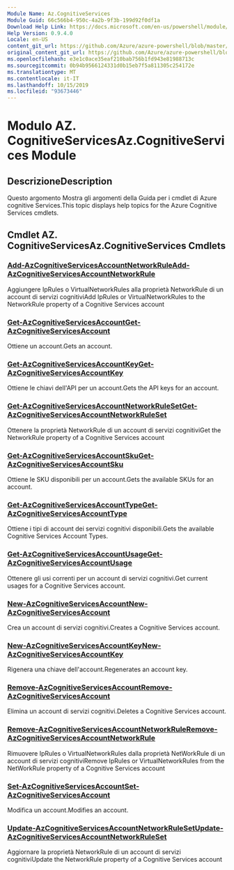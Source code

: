 ```yaml
---
Module Name: Az.CognitiveServices
Module Guid: 66c566b4-950c-4a2b-9f3b-199d92f0df1a
Download Help Link: https://docs.microsoft.com/en-us/powershell/module/az.cognitiveservices
Help Version: 0.9.4.0
Locale: en-US
content_git_url: https://github.com/Azure/azure-powershell/blob/master/src/CognitiveServices/CognitiveServices/help/Az.CognitiveServices.md
original_content_git_url: https://github.com/Azure/azure-powershell/blob/master/src/CognitiveServices/CognitiveServices/help/Az.CognitiveServices.md
ms.openlocfilehash: e3e1c0ace35eaf210bab756b1fd943e81988713c
ms.sourcegitcommit: 0b94b9566124331d0b15eb7f5a811305c254172e
ms.translationtype: MT
ms.contentlocale: it-IT
ms.lasthandoff: 10/15/2019
ms.locfileid: "93673446"
---
```

# <span data-ttu-id="77613-101">Modulo AZ. CognitiveServices</span><span class="sxs-lookup"><span data-stu-id="77613-101">Az.CognitiveServices Module</span></span>
## <span data-ttu-id="77613-102">Descrizione</span><span class="sxs-lookup"><span data-stu-id="77613-102">Description</span></span>
<span data-ttu-id="77613-103">Questo argomento Mostra gli argomenti della Guida per i cmdlet di Azure cognitive Services.</span><span class="sxs-lookup"><span data-stu-id="77613-103">This topic displays help topics for the Azure Cognitive Services cmdlets.</span></span>

## <span data-ttu-id="77613-104">Cmdlet AZ. CognitiveServices</span><span class="sxs-lookup"><span data-stu-id="77613-104">Az.CognitiveServices Cmdlets</span></span>
### [<span data-ttu-id="77613-105">Add-AzCognitiveServicesAccountNetworkRule</span><span class="sxs-lookup"><span data-stu-id="77613-105">Add-AzCognitiveServicesAccountNetworkRule</span></span>](Add-AzCognitiveServicesAccountNetworkRule.md)
<span data-ttu-id="77613-106">Aggiungere IpRules o VirtualNetworkRules alla proprietà NetworkRule di un account di servizi cognitivi</span><span class="sxs-lookup"><span data-stu-id="77613-106">Add IpRules or VirtualNetworkRules to the NetworkRule property of a Cognitive Services account</span></span>

### [<span data-ttu-id="77613-107">Get-AzCognitiveServicesAccount</span><span class="sxs-lookup"><span data-stu-id="77613-107">Get-AzCognitiveServicesAccount</span></span>](Get-AzCognitiveServicesAccount.md)
<span data-ttu-id="77613-108">Ottiene un account.</span><span class="sxs-lookup"><span data-stu-id="77613-108">Gets an account.</span></span>

### [<span data-ttu-id="77613-109">Get-AzCognitiveServicesAccountKey</span><span class="sxs-lookup"><span data-stu-id="77613-109">Get-AzCognitiveServicesAccountKey</span></span>](Get-AzCognitiveServicesAccountKey.md)
<span data-ttu-id="77613-110">Ottiene le chiavi dell'API per un account.</span><span class="sxs-lookup"><span data-stu-id="77613-110">Gets the API keys for an account.</span></span>

### [<span data-ttu-id="77613-111">Get-AzCognitiveServicesAccountNetworkRuleSet</span><span class="sxs-lookup"><span data-stu-id="77613-111">Get-AzCognitiveServicesAccountNetworkRuleSet</span></span>](Get-AzCognitiveServicesAccountNetworkRuleSet.md)
<span data-ttu-id="77613-112">Ottenere la proprietà NetworkRule di un account di servizi cognitivi</span><span class="sxs-lookup"><span data-stu-id="77613-112">Get the NetworkRule property of a Cognitive Services account</span></span>

### [<span data-ttu-id="77613-113">Get-AzCognitiveServicesAccountSku</span><span class="sxs-lookup"><span data-stu-id="77613-113">Get-AzCognitiveServicesAccountSku</span></span>](Get-AzCognitiveServicesAccountSku.md)
<span data-ttu-id="77613-114">Ottiene le SKU disponibili per un account.</span><span class="sxs-lookup"><span data-stu-id="77613-114">Gets the available SKUs for an account.</span></span>

### [<span data-ttu-id="77613-115">Get-AzCognitiveServicesAccountType</span><span class="sxs-lookup"><span data-stu-id="77613-115">Get-AzCognitiveServicesAccountType</span></span>](Get-AzCognitiveServicesAccountType.md)
<span data-ttu-id="77613-116">Ottiene i tipi di account dei servizi cognitivi disponibili.</span><span class="sxs-lookup"><span data-stu-id="77613-116">Gets the available Cognitive Services Account Types.</span></span>

### [<span data-ttu-id="77613-117">Get-AzCognitiveServicesAccountUsage</span><span class="sxs-lookup"><span data-stu-id="77613-117">Get-AzCognitiveServicesAccountUsage</span></span>](Get-AzCognitiveServicesAccountUsage.md)
<span data-ttu-id="77613-118">Ottenere gli usi correnti per un account di servizi cognitivi.</span><span class="sxs-lookup"><span data-stu-id="77613-118">Get current usages for a Cognitive Services account.</span></span>

### [<span data-ttu-id="77613-119">New-AzCognitiveServicesAccount</span><span class="sxs-lookup"><span data-stu-id="77613-119">New-AzCognitiveServicesAccount</span></span>](New-AzCognitiveServicesAccount.md)
<span data-ttu-id="77613-120">Crea un account di servizi cognitivi.</span><span class="sxs-lookup"><span data-stu-id="77613-120">Creates a Cognitive Services account.</span></span>

### [<span data-ttu-id="77613-121">New-AzCognitiveServicesAccountKey</span><span class="sxs-lookup"><span data-stu-id="77613-121">New-AzCognitiveServicesAccountKey</span></span>](New-AzCognitiveServicesAccountKey.md)
<span data-ttu-id="77613-122">Rigenera una chiave dell'account.</span><span class="sxs-lookup"><span data-stu-id="77613-122">Regenerates an account key.</span></span>

### [<span data-ttu-id="77613-123">Remove-AzCognitiveServicesAccount</span><span class="sxs-lookup"><span data-stu-id="77613-123">Remove-AzCognitiveServicesAccount</span></span>](Remove-AzCognitiveServicesAccount.md)
<span data-ttu-id="77613-124">Elimina un account di servizi cognitivi.</span><span class="sxs-lookup"><span data-stu-id="77613-124">Deletes a Cognitive Services account.</span></span>

### [<span data-ttu-id="77613-125">Remove-AzCognitiveServicesAccountNetworkRule</span><span class="sxs-lookup"><span data-stu-id="77613-125">Remove-AzCognitiveServicesAccountNetworkRule</span></span>](Remove-AzCognitiveServicesAccountNetworkRule.md)
<span data-ttu-id="77613-126">Rimuovere IpRules o VirtualNetworkRules dalla proprietà NetWorkRule di un account di servizi cognitivi</span><span class="sxs-lookup"><span data-stu-id="77613-126">Remove IpRules or VirtualNetworkRules from the NetWorkRule property of a Cognitive Services account</span></span>

### [<span data-ttu-id="77613-127">Set-AzCognitiveServicesAccount</span><span class="sxs-lookup"><span data-stu-id="77613-127">Set-AzCognitiveServicesAccount</span></span>](Set-AzCognitiveServicesAccount.md)
<span data-ttu-id="77613-128">Modifica un account.</span><span class="sxs-lookup"><span data-stu-id="77613-128">Modifies an account.</span></span>

### [<span data-ttu-id="77613-129">Update-AzCognitiveServicesAccountNetworkRuleSet</span><span class="sxs-lookup"><span data-stu-id="77613-129">Update-AzCognitiveServicesAccountNetworkRuleSet</span></span>](Update-AzCognitiveServicesAccountNetworkRuleSet.md)
<span data-ttu-id="77613-130">Aggiornare la proprietà NetworkRule di un account di servizi cognitivi</span><span class="sxs-lookup"><span data-stu-id="77613-130">Update the NetworkRule property of a Cognitive Services account</span></span>

